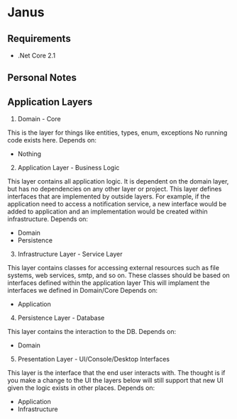 # Janus

## Requirements

* .Net Core 2.1

## Personal Notes

## Application Layers

1. Domain - Core

This is the layer for things like entities, types, enum, exceptions
No running code exists here.
Depends on:

* Nothing

2. Application Layer - Business Logic

This layer contains all application logic. It is dependent on the domain layer, but has no dependencies on any other layer or project.
This layer defines interfaces that are implemented by outside layers. 
For example, if the application need to access a notification service, a new interface would be added to application and an implementation would be created within infrastructure.
Depends on:

* Domain
* Persistence

3. Infrastructure Layer - Service Layer

This layer contains classes for accessing external resources such as file systems, web services, smtp, and so on.
These classes should be based on interfaces defined within the application layer
This will implament the interfaces we defined in Domain/Core
Depends on:

* Application

4. Persistence Layer - Database

This layer contains the interaction to the DB.
Depends on:

* Domain

5. Presentation Layer - UI/Console/Desktop Interfaces

This layer is the interface that the end user interacts with.
The thought is if you make a change to the UI the layers below will still support that new UI given the logic exists in other places.
Depends on:

* Application
* Infrastructure
